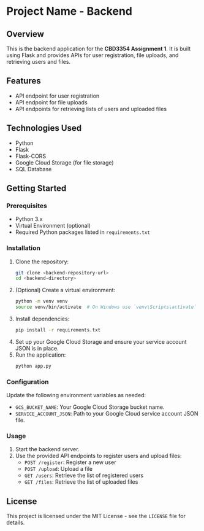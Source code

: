 # Project Name - Backend

## Overview
This is the backend application for the **CBD3354 Assignment 1**. It is built using Flask and provides APIs for user registration, file uploads, and retrieving users and files.

## Features
- API endpoint for user registration
- API endpoint for file uploads
- API endpoints for retrieving lists of users and uploaded files

## Technologies Used
- Python
- Flask
- Flask-CORS
- Google Cloud Storage (for file storage)
- SQL Database

## Getting Started

### Prerequisites
- Python 3.x
- Virtual Environment (optional)
- Required Python packages listed in `requirements.txt`

### Installation
1. Clone the repository:
   ```bash
   git clone <backend-repository-url>
   cd <backend-directory>
   ```
2. (Optional) Create a virtual environment:
   ```bash
   python -m venv venv
   source venv/bin/activate  # On Windows use `venv\Scripts\activate`
   ```
3. Install dependencies:
   ```bash
   pip install -r requirements.txt
   ```
4. Set up your Google Cloud Storage and ensure your service account JSON is in place.
5. Run the application:
   ```bash
   python app.py
   ```

### Configuration
Update the following environment variables as needed:
- `GCS_BUCKET_NAME`: Your Google Cloud Storage bucket name.
- `SERVICE_ACCOUNT_JSON`: Path to your Google Cloud service account JSON file.

### Usage
1. Start the backend server.
2. Use the provided API endpoints to register users and upload files:
   - `POST /register`: Register a new user
   - `POST /upload`: Upload a file
   - `GET /users`: Retrieve the list of registered users
   - `GET /files`: Retrieve the list of uploaded files

## License
This project is licensed under the MIT License - see the `LICENSE` file for details.
